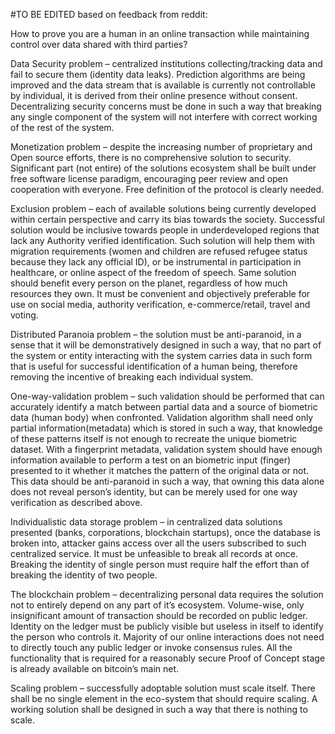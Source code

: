 #TO BE EDITED based on feedback from reddit: 

How to prove you are a human in an online transaction while maintaining control over data shared with third parties?

Data Security problem – centralized institutions collecting/tracking data and fail to secure them (identity data leaks). 
Prediction algorithms are being improved and the data stream that is available is currently not controllable by individual, it is 
derived from their online presence without consent. Decentralizing security concerns must be done in such a way that breaking 
any single component of the system will not interfere with correct working of the rest of the system.

Monetization problem – despite the increasing number of proprietary and Open source efforts, there is no comprehensive solution 
to security. Significant part (not entire) of the solutions ecosystem shall be built under free software license paradigm, 
encouraging peer review and open cooperation with everyone. Free definition of the protocol is clearly needed.

Exclusion problem – each of available solutions being currently developed within certain perspective and carry its bias towards 
the society. Successful solution would be inclusive towards people in underdeveloped regions that lack any Authority verified 
identification. Such solution will help them with migration requirements (women and children are refused refugee status because 
they lack any official ID), or be instrumental in participation in healthcare, or online aspect of the freedom of speech. 
Same solution should benefit every person on the planet, regardless of how much resources they own. It must be convenient and 
objectively preferable for use on social media, authority verification, e-commerce/retail, travel and voting.

Distributed Paranoia problem – the solution must be anti-paranoid, in a sense that it will be demonstratively designed in such a way, 
that no part of the system or entity interacting with the system carries data in such form that is useful for successful identification 
of a human being, therefore removing the incentive of breaking each individual system.

One-way-validation problem – such validation should be performed that can accurately identify a match between partial data and a source 
of biometric data (human body) when confronted. Validation algorithm shall need only partial information(metadata) which is stored in 
such a way, that knowledge of these patterns itself is not enough to recreate the unique biometric dataset. With a fingerprint metadata, 
validation system should have enough information available to perform a test on an biometric input (finger) presented to it whether it 
matches the pattern of the original data or not. This data should be anti-paranoid in such a way, that owning this data alone does not 
reveal person’s identity, but can be merely used for one way verification as described above.

Individualistic data storage problem – in centralized data solutions presented (banks, corporations, blockchain startups), once the 
database is broken into, attacker gains access over all the users subscribed to such centralized service. It must be unfeasible to 
break all records at once. Breaking the identity of single person must require half the effort than of breaking the identity of two people.

The blockchain problem – decentralizing personal data requires the solution not to entirely depend on any part of it’s ecosystem. 
Volume-wise, only insignificant amount of transaction should be recorded on public ledger. Identity on the ledger must be publicly 
visible but useless in itself to identify the person who controls it. Majority of our online interactions does not need to directly 
touch any public ledger or invoke consensus rules. All the functionality that is required for a reasonably secure Proof of Concept 
stage is already available on bitcoin’s main net.

Scaling problem – successfully adoptable solution must scale itself. There shall be no single element in the eco-system that should 
require scaling. A working solution shall be designed in such a way that there is nothing to scale.
